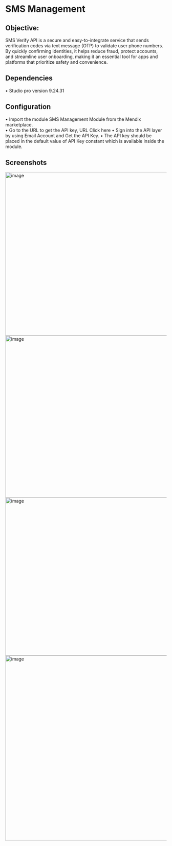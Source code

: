 # SMS Management

## Objective:
SMS Verify API is a secure and easy-to-integrate service that sends verification codes via text message (OTP) to validate user phone numbers. By quickly confirming identities, it helps reduce fraud, protect accounts, and streamline user onboarding, making it an essential tool for apps and platforms that prioritize safety and convenience.

## Dependencies 
• Studio pro version 9.24.31 

## Configuration 
•	Import the module SMS Management Module from the Mendix marketplace.  
•	Go to the URL to get the API key, URL  Click here
•	Sign into the API layer by using Email Account and Get the API Key. 
•	The API key should be placed in the default value of API Key constant which is available inside the module.

## Screenshots
<img width="975" height="509" alt="image" src="https://github.com/user-attachments/assets/6fb8deb1-e9f9-437d-90d0-e365f2d867c4" />
<img width="975" height="504" alt="image" src="https://github.com/user-attachments/assets/c05a7de1-e00a-49a9-919e-aafdf5ef5278" />
<img width="975" height="492" alt="image" src="https://github.com/user-attachments/assets/0ddcd9ac-eb1e-4f54-9bff-1b7dbb032c91" />
<img width="975" height="577" alt="image" src="https://github.com/user-attachments/assets/a2c995ea-f230-4ecf-8d8d-0da66431ec2b" />





